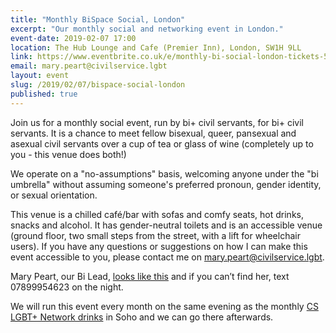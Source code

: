 ```yaml
---
title: "Monthly BiSpace Social, London"
excerpt: "Our monthly social and networking event in London."
event-date: 2019-02-07 17:00
location: The Hub Lounge and Cafe (Premier Inn), London, SW1H 9LL
link: https://www.eventbrite.co.uk/e/monthly-bi-social-london-tickets-54657396745
email: mary.peart@civilservice.lgbt
layout: event
slug: /2019/02/07/bispace-social-london
published: true
---
```

Join us for a monthly social event, run by bi+ civil servants, for bi+ civil servants. It is a chance to meet fellow bisexual, queer, pansexual and asexual civil servants over a cup of tea or glass of wine (completely up to you - this venue does both!)

We operate on a "no-assumptions" basis, welcoming anyone under the "bi umbrella" without assuming someone's preferred pronoun, gender identity, or sexual orientation.

This venue is a chilled café/bar with sofas and comfy seats, hot drinks, snacks and alcohol. It has gender-neutral toilets and is an accessible venue (ground floor, two small steps from the street, with a lift for wheelchair users). If you have any questions or suggestions on how I can make this event accessible to you, please contact me on mary.peart@civilservice.lgbt. 

Mary Peart, our Bi Lead, [looks like this](https://www.linkedin.com/in/marypeart/) and if you can’t find her, text 07899954623 on the night.

We will run this event every month on the same evening as the monthly [CS LGBT+ Network drinks](https://www.civilservice.lgbt/event/2019-02-07-london-social/) in Soho and we can go there afterwards.

